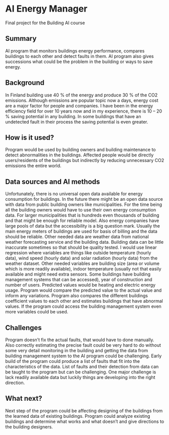 # AI Energy Manager

Final project for the Building AI course

## Summary

AI program that monitors buildings energy performance, compares buildings to each other and detect faults in them. AI program also gives successions what could be the problem in the building or ways to save energy.


## Background

In Finland building use 40 % of the energy and produce 30 % of the CO2 emissions. Although emissions are popular topic now a days, energy cost are a major factor for people and companies. I have been in the energy efficiency field for over 10 years now and in my experience, there is 10 – 20 % saving potential in any building. In some buildings that have an undetected fault in their process the saving potential is even greater. 


## How is it used?

Program would be used by building owners and building maintenance to detect abnormalities in the buildings. Affected people would be directly users/residents of the buildings but indirectly by reducing unnecessary CO2 emissions the entire world.


## Data sources and AI methods
Unfortunately, there is no universal open data available for energy consumption for buildings. In the future there might be an open data source with data from public building owners like municipalities. For the time being all the building owners would have to use their own energy consumption data. For larger municipalities that is hundreds even thousands of building and that might be enough for reliable model. Also energy companies have large pools of data but the accessibility is a big question mark. Usually the main energy meters of buildings are used for basis of billing and the data should be reliable. Other needed data are weather data from national weather forecasting service and the building data. Building data can be little inaccurate sometimes so that should be quality tested.
I would use linear regression where variables are things like outside temperature (hourly data), wind speed (hourly data) and solar radiation (hourly data) from the weather dataset. Other needed variables are building size (area or volume which is more readily available), indoor temperature (usually not that easily available and might need extra sensors. Some buildings have building management systems that can be accessed), year of construction and number of users. Predicted values would be heating and electric energy usage. Program would compare the predicted value to the actual value and inform any variations. Program also compares the different buildings coefficient values to each other and estimates buildings that have abnormal values. If the program could access the building management system even more variables could be used.


## Challenges

Program doesn’t fix the actual faults, that would have to done manually. Also correctly estimating the precise fault could be very hard to do without some very detail monitoring in the building and getting the data from building management system to the AI program could be challenging. Early build of the program could produce a list of faults that fit into the characteristics of the data. List of faults and their detection from data can be taught to the program but can be challenging. One major challenge is lack readily available data but luckily things are developing into the right direction.

## What next?

Next step of the program could be affecting designing of the buildings from the learned data of existing buildings. Program could analyze existing buildings and determine what works and what doesn’t and give directions to the building designers.

